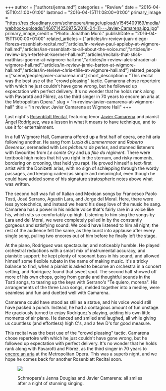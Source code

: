 +++
author = ["authors/jenna.md"]
categories = "Review"
date = "2016-04-15T10:41:00+01:00"
lastmod = "2016-04-15T11:08:00+01:00"
primary_image = "https://res.cloudinary.com/schmopera/image/upload/v1545409169/media/webhook-uploads/1460714250975/2016-04-11---Javier-Camarena.jpg.jpg"
primary_image_credit = "Photo: Jonathan Muró."
publishDate = "2016-04-15T11:00:00+01:00"
related_articles = ["articles/in-review-juan-diego-florezs-rosenblatt-recital.md","articles/in-review-paul-appleby-at-wigmore-hall.md","articles/ian-rosenblatt-its-all-about-the-voice.md","articles/in-review-bryn-terfel-at-koerner-hall.md","articles/recitals-that-stick-matthias-goerne-at-wigmore-hall.md","articles/in-review-alek-shrader-at-wigmore-hall.md","articles/in-review-jamie-barton-at-wigmore-hall.md","articles/in-review-chris-thile-at-wigmore-hall.md"]
related_people = ["scene/people/javier-camarena.md"]
short_description = "This recital was the best use of the &quot;crowd pleasing&quot; tactic. Camarena chose repertoire with which he just couldn&#039;t have gone wrong, but he followed up expectation with perfect delivery. It&#039;s no wonder that he holds rank along with Pavarotti and Flórez, as the third singer in 70 years to encore an aria at the Metropolitan Opera."
slug = "in-review-javier-camarena-at-wigmore-hall"
title = "In review: Javier Camarena at Wigmore Hall"
+++

Last night's [Rosenblatt Recital](/ian-rosenblatt-its-all-about-the-voice/), featuring tenor [Javier Camarena](/scene/people/javier-camarena/) and pianist [Ángel Rodríguez](http://www.angelrodriguez.mx/), was a lesson in what it means to have technique, and to use it for entertainment.

In a full Wigmore Hall, Camarena offered up a first half of opera, one hit aria following another. He sang from *Lucia di Lammermoor* and *Roberto Devereux*, serenaded with *Les pêcheurs de perles*, and stunned listeners with favourites from *Le comte Ory* and *La fille du régiment*. There were textbook high notes that hit you right in the sternum, and risky moments, bordering on crooning, that held you rapt. He proved himself a text-first artist with the Donizetti arias, with no sign of schlepping through the wordy passages, and keeping cadenzas simple and meaningful, even though he could have added some of his signature stratospheric notes above what was written.

The second half was full of Italian and Mexican songs by Francesco Paolo Tosti, José Serrano, Agustín Lara, and Jorge del Moral. Here, there were less pyrotechnics, and instead we heard his deep love of the music he sang. Camarena has a power in his middle voice that's fairly rare in a voice like his, which sits so comfortably up high. Listening to him sing the songs by Lara and del Moral, we were completely pulled in by the constantly gorgeous and satisfying sound. We could have listened to him all night; the rest of the audience felt the same, as they burst into applause after every single song, pulling two encores out of him before he finally left the stage.

At the piano, Rodríguez was spectacular, and noticeably humble. He played orchestral reductions with a smart mix of instrumental accuracy, and pianistic support; he kept plenty of resonant bass in his sound, and allowed himself some flexible rubato in the name of making music. It's a tricky balance to find, when a pianist is asked to become an orchestra in a concert setting, and Rodríguez found that sweet spot. The second half showed off more of his own chops, going from gentle and thoughtful sounds in the Tosti songs, to tearing up the keys with Serrano's "Te quiero, morena". His arrangements of the three Lara songs, melded together into a medley, were seamless and fun and duetted well with Camarena.

Camarena could have stood as still as a statue, and his voice would still have packed a punch. Instead, he had a contagious amount of fun onstage. He graciously turned to enjoy Rodríguez's playing, adding his own little moments of air piano. He danced and smiled and laughed, all while giving us countless (and effortless) high C's, and a few D's for good measure. 

This recital was the best use of the "crowd pleasing" tactic. Camarena chose repertoire with which he just couldn't have gone wrong, but he followed up expectation with perfect delivery. It's no wonder that he holds rank along with Pavarotti and Flórez, as the third singer in 70 years to [encore an aria](https://youtu.be/Fau3XIaHoDc) at the Metropolitan Opera. This was a superb night, and we hope he comes back for another Rosenblatt Recital soon.

<figure data-type="image">

![](https://res.cloudinary.com/schmopera/image/upload/v1545409169/media/webhook-uploads/1460714500116/2016-04-15---JennaJavier.jpg.jpg)
<figcaption>Schmopera's Jenna Douglas and Javier Camarena: all smiles after a night of stunning singing.</figcaption>
